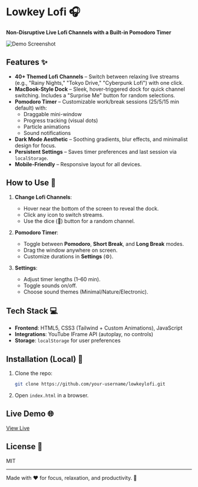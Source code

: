 # Lowkey Lofi 🎧  

**Non-Disruptive Live Lofi Channels with a Built-in Pomodoro Timer**  

![Demo Screenshot](https://files.catbox.moe/6wn5rb.png)

## Features ✨  

- **40+ Themed Lofi Channels** – Switch between relaxing live streams (e.g., "Rainy Nights," "Tokyo Drive," "Cyberpunk Lofi") with one click.  
- **MacBook-Style Dock** – Sleek, hover-triggered dock for quick channel switching. Includes a "Surprise Me" button for random selections.  
- **Pomodoro Timer** – Customizable work/break sessions (25/5/15 min default) with:  
  - Draggable mini-window  
  - Progress tracking (visual dots)  
  - Particle animations  
  - Sound notifications  
- **Dark Mode Aesthetic** – Soothing gradients, blur effects, and minimalist design for focus.  
- **Persistent Settings** – Saves timer preferences and last session via `localStorage`.  
- **Mobile-Friendly** – Responsive layout for all devices.  

## How to Use 🚀  

1. **Change Lofi Channels**:  
   - Hover near the bottom of the screen to reveal the dock.  
   - Click any icon to switch streams.  
   - Use the dice (🎲) button for a random channel.  

2. **Pomodoro Timer**:  
   - Toggle between **Pomodoro**, **Short Break**, and **Long Break** modes.  
   - Drag the window anywhere on screen.  
   - Customize durations in **Settings** (⚙️).  

3. **Settings**:  
   - Adjust timer lengths (1–60 min).  
   - Toggle sounds on/off.  
   - Choose sound themes (Minimal/Nature/Electronic).  

## Tech Stack 💻  

- **Frontend**: HTML5, CSS3 (Tailwind + Custom Animations), JavaScript  
- **Integrations**: YouTube IFrame API (autoplay, no controls)  
- **Storage**: `localStorage` for user preferences  

## Installation (Local) 🔧  

1. Clone the repo:  
   ```bash  
   git clone https://github.com/your-username/lowkeylofi.git  
   ```  
2. Open `index.html` in a browser.  

## Live Demo 🌐  
[View Live](https://lowkeylofi.vercel.app/) 

## License 📜  
MIT  

---  
Made with ♥ for focus, relaxation, and productivity. 🚀
